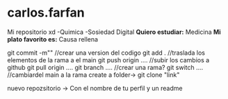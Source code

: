 # carlos.farfan
Mi repositorio xd
-Quimica
-Sosiedad Digital
**Quiero estudiar:**
    Medicina
**Mi plato favorito es:**
    Causa rellena

git commit -m""  //crear una version del codigo
git add . //traslada los elementos de la rama a el main
git push origin .... //subir los cambios a github
git pull origin ....
git branch ....  //crear una rama?
git switch .... //cambiardel main a la rama
create a folder-> git clone "link"

nuevo repozsitorio -> Con el nombre de tu perfil y un readme 
